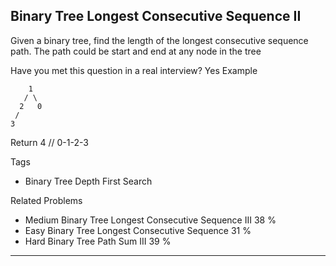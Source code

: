 ## Binary Tree Longest Consecutive Sequence II  ##

Given a binary tree, find the length of the longest consecutive sequence path.
The path could be start and end at any node in the tree

Have you met this question in a real interview? Yes
Example

	    1
	   / \
	  2   0
	 /
	3
Return 4 // 0-1-2-3

Tags 

- Binary Tree Depth First Search

Related Problems 

- Medium Binary Tree Longest Consecutive Sequence III 38 %
- Easy Binary Tree Longest Consecutive Sequence 31 %
- Hard Binary Tree Path Sum III 39 %

----------
